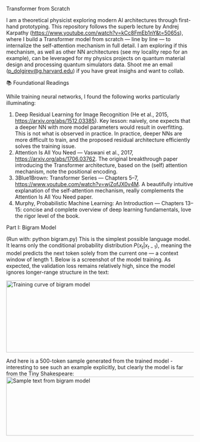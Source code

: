 Transformer from Scratch

I am a theoretical physicist exploring modern AI architectures through first-hand prototyping.
This repository follows the superb lecture by Andrej Karpathy (https://www.youtube.com/watch?v=kCc8FmEb1nY&t=5065s), where I build a Transformer model from scratch — line by line — to internalize the self-attention mechanism in full detail. I am exploring if this mechanism, as well as other NN architectures (see my locality repo for an example), can be leveraged for my physics projects on quantum material design and processing quantum simulators data. Shoot me an email (p_dolgirev@g.harvard.edu) if you have great insighs and want to collab.


📚 Foundational Readings

While training neural networks, I found the following works particularly illuminating:
1. Deep Residual Learning for Image Recognition (He et al., 2015, https://arxiv.org/abs/1512.03385). Key lesson: naively, one expects that a deeper NN with more model parameters would result in overfitting. This is not what is observed in practice. In practice, deeper NNs are more difficult to train, and the proposed residual architecture efficiently solves the training issue.
2. Attention Is All You Need — Vaswani et al., 2017, https://arxiv.org/abs/1706.03762. The original breakthrough paper introducing the Transformer architecture, based on the (self) attention mechanism, note the positional encoding.
3. 3Blue1Brown: Transformer Series — Chapters 5–7, https://www.youtube.com/watch?v=wjZofJX0v4M. A beautifully intuitive explanation of the self-attention mechanism, really complements the Attention Is All You Need paper.
4. Murphy, Probabilistic Machine Learning: An Introduction — Chapters 13–15: concise and complete overview of deep learning fundamentals, love the rigor level of the book.


Part I: Bigram Model

(Run with: python bigram.py)
This is the simplest possible language model.
It learns only the conditional probability distribution $P(x_t| x_{t - 1})$, meaning the model predicts the next token solely from the current one — a context window of length 1.
Below is a screenshot of the model training. As expected, the validation loss remains relatively high, since the model ignores longer-range structure in the text:

<img width="669" height="193" alt="Training curve of bigram model" src="https://github.com/user-attachments/assets/efbc248a-4587-4ed8-af4d-9e070e7bb92c" />

And here is a 500-token sample generated from the trained model - interesting to see such an example explicitly, but clearly the model is far from the Tiny Shakespeare:
<img width="1528" height="158" alt="Sample text from bigram model" src="https://github.com/user-attachments/assets/dc13520e-e66a-4b77-8190-d3df7a94dfb5" />
